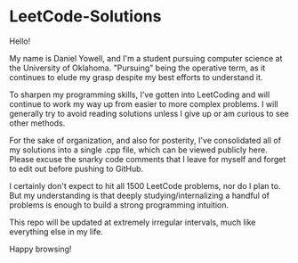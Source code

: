 # LeetCode-Solutions

Hello!

My name is Daniel Yowell, and I'm a student pursuing computer science at the University of Oklahoma. "Pursuing" being the operative term, as it continues to elude my grasp despite my best efforts to understand it.

To sharpen my programming skills, I've gotten into LeetCoding and will continue to work my way up from easier to more complex problems. I will generally try to avoid reading solutions unless I give up or am curious to see other methods.

For the sake of organization, and also for posterity, I've consolidated all of my solutions into a single .cpp file, which can be viewed publicly here. Please excuse the snarky code comments that I leave for myself and forget to edit out before pushing to GitHub.

I certainly don't expect to hit all 1500 LeetCode problems, nor do I plan to. But my understanding is that deeply studying/internalizing a handful of problems is enough to build a strong programming intuition.

This repo will be updated at extremely irregular intervals, much like everything else in my life.

Happy browsing! 
